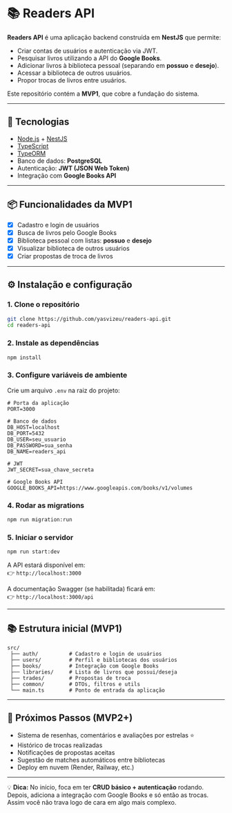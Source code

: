 # 📚 Readers API

**Readers API** é uma aplicação backend construída em **NestJS** que permite:  

- Criar contas de usuários e autenticação via JWT.  
- Pesquisar livros utilizando a API do **Google Books**.  
- Adicionar livros à biblioteca pessoal (separando em **possuo** e **desejo**).  
- Acessar a biblioteca de outros usuários.  
- Propor trocas de livros entre usuários.  

Este repositório contém a **MVP1**, que cobre a fundação do sistema.  

---

## 🚀 Tecnologias

- [Node.js](https://nodejs.org/) + [NestJS](https://nestjs.com/)  
- [TypeScript](https://www.typescriptlang.org/)  
- [TypeORM](https://typeorm.io/)  
- Banco de dados: **PostgreSQL**
- Autenticação: **JWT (JSON Web Token)**  
- Integração com **Google Books API**  

---

## 📦 Funcionalidades da MVP1

- [x] Cadastro e login de usuários  
- [x] Busca de livros pelo Google Books  
- [x] Biblioteca pessoal com listas: **possuo** e **desejo**  
- [x] Visualizar biblioteca de outros usuários  
- [x] Criar propostas de troca de livros  

---

## ⚙️ Instalação e configuração

### 1. Clone o repositório
```bash
git clone https://github.com/yasvizeu/readers-api.git
cd readers-api
```

### 2. Instale as dependências
```bash
npm install
```

### 3. Configure variáveis de ambiente  
Crie um arquivo `.env` na raiz do projeto:

```env
# Porta da aplicação
PORT=3000

# Banco de dados
DB_HOST=localhost
DB_PORT=5432
DB_USER=seu_usuario
DB_PASSWORD=sua_senha
DB_NAME=readers_api

# JWT
JWT_SECRET=sua_chave_secreta

# Google Books API
GOOGLE_BOOKS_API=https://www.googleapis.com/books/v1/volumes
```

### 4. Rodar as migrations
```bash
npm run migration:run
```

### 5. Iniciar o servidor
```bash
npm run start:dev
```

A API estará disponível em:  
👉 `http://localhost:3000`  

A documentação Swagger (se habilitada) ficará em:  
👉 `http://localhost:3000/api`  

---

## 📚 Estrutura inicial (MVP1)

```
src/
 ├── auth/          # Cadastro e login de usuários
 ├── users/         # Perfil e bibliotecas dos usuários
 ├── books/         # Integração com Google Books
 ├── libraries/     # Lista de livros que possui/deseja
 ├── trades/        # Propostas de troca
 ├── common/        # DTOs, filtros e utils
 └── main.ts        # Ponto de entrada da aplicação
```

---

## 🔮 Próximos Passos (MVP2+)

- Sistema de resenhas, comentários e avaliações por estrelas ⭐  
- Histórico de trocas realizadas  
- Notificações de propostas aceitas  
- Sugestão de matches automáticos entre bibliotecas  
- Deploy em nuvem (Render, Railway, etc.)  

---

💡 **Dica:** No início, foca em ter **CRUD básico + autenticação** rodando. Depois, adiciona a integração com Google Books e só então as trocas. Assim você não trava logo de cara em algo mais complexo.  
